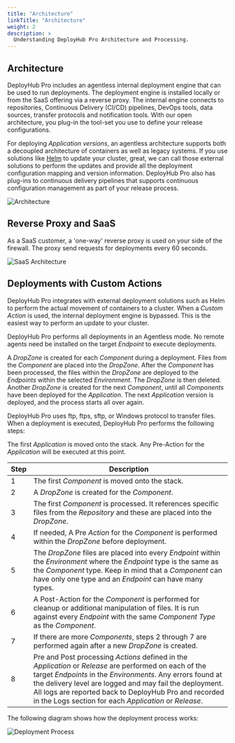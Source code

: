 ```yaml
---
title: "Architecture"
linkTitle: "Architecture"
weight: 2
description: >
  Understanding DeployHub Pro Architecture and Processing.
---
```


## Architecture

DeployHub Pro includes an agentless internal deployment engine that can be used to run deployments. The deployment engine is installed locally or from the SaaS offering via a reverse proxy. The internal engine connects to repositories, Continuous Delivery (CI/CD) pipelines, DevOps tools, data sources, transfer protocols and notification tools. With our open architecture, you plug-in the tool-set you use to define your release configurations.

For deploying _Application versions_, an agentless architecture supports both a decoupled architecture of containers as well as legacy systems. If you use solutions like [Helm](/userguide/integrations/helm/) to update your cluster, great, we can call those external solutions to perform the updates and provide all the deployment configuration mapping and version information. DeployHub Pro also has plug-ins to continuous delivery pipelines that supports continuous configuration management as part of your release process.

![Architecture](/userguide/images/Architecture.png)

## Reverse Proxy and SaaS

As a SaaS customer, a 'one-way' reverse proxy is used on your side of the firewall. The proxy send requests for deployments every 60 seconds.

![SaaS Architecture](/userguide/images/ReverseProxy.png)

## Deployments with Custom Actions 

DeployHub Pro integrates with external deployment solutions such as Helm to perform the actual movement of containers to a cluster. When a _Custom Action_ is used, the internal deployment engine is bypassed. This is the easiest way to perform an update to your cluster.

DeployHub Pro performs all deployments in an Agentless mode. No remote agents need be installed on the target _Endpoint_ to execute deployments.

A _DropZone_ is created for each _Component_ during a deployment. Files from the _Component_ are placed into the _DropZone_. After the _Component_ has been processed, the files within the _DropZone_ are deployed to the _Endpoints_ within the selected _Environment_. The _DropZone_ is then deleted. Another _DropZone_ is created for the next _Component_, until all _Components_ have been deployed for the _Application_. The next _Application_ version is deployed, and the process starts all over again.

DeployHub Pro uses ftp, ftps, sftp, or Windows protocol to transfer files. When a deployment is executed, DeployHub Pro performs the following steps:

The first _Application_ is moved onto the stack. Any Pre-Action for the _Application_ will be executed at this point.

| Step | Description                                                                                                                                                                                                                                 |
|------|---------------------------------------------------------------------------------------------------------------------------------------------------------------------------------------------------------------------------------------------|
| 1    | The first _Component_ is moved onto the stack.                                                                                                                                                                                              |
| 2    | A _DropZone_ is created for the _Component_.                                                                                                                                                                                                |
| 3    | The first _Component_ is processed. It references specific files from the _Repository_ and these are placed into the _DropZone_.                                                                                                            |
| 4    | If needed, A Pre _Action_ for the _Component_ is performed within the _DropZone_ before deployment.                                                                                                                                         |
| 5    | The _DropZone_ files are placed into every _Endpoint_ within the _Environment_ where the _Endpoint_ type is the same as the _Component_ type. Keep in mind that a _Component_ can have only one type and an _Endpoint_ can have many types. |
| 6    | A Post-Action for the _Component_ is performed for cleanup or additional manipulation of files. It is run against every _Endpoint_ with the same _Component Type_ as the _Component_.                                                       |
|7|If there are more _Components_, steps 2 through 7 are performed again after a new _DropZone_ is created.
|8|Pre and Post processing _Actions_ defined in the _Application_ or _Release_ are performed on each of the target _Endpoints_ in the _Environments_. Any errors found at the delivery level are logged and may fail the deployment. All logs are reported back to DeployHub Pro and recorded in the Logs section for each _Application_ or _Release_.

The following diagram shows how the deployment process works:

![Deployment Process](/userguide/images/ProcessFlow.jpg)
